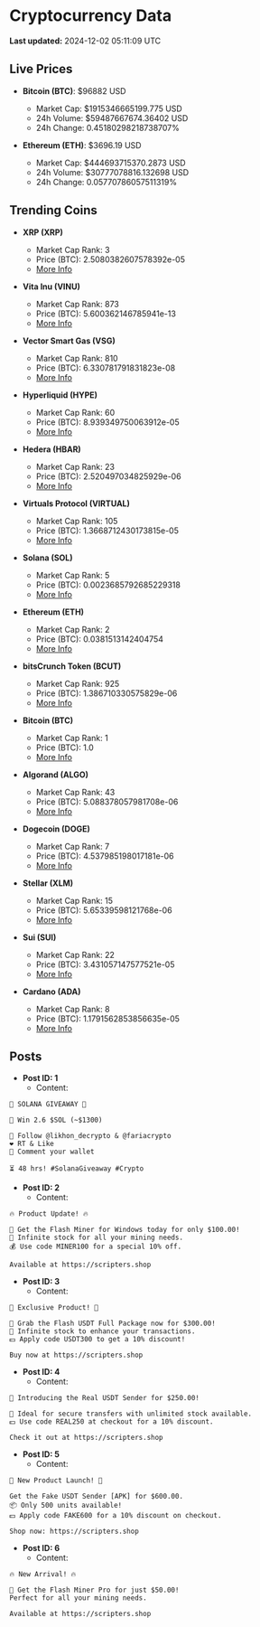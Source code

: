 # Cryptocurrency Data

**Last updated:** 2024-12-02 05:11:09 UTC

## Live Prices
- **Bitcoin (BTC)**: $96882 USD
  - Market Cap: $1915346665199.775 USD
  - 24h Volume: $59487667674.36402 USD
  - 24h Change: 0.45180298218738707%

- **Ethereum (ETH)**: $3696.19 USD
  - Market Cap: $444693715370.2873 USD
  - 24h Volume: $30777078816.132698 USD
  - 24h Change: 0.05770786057511319%

## Trending Coins
- **XRP (XRP)**
  - Market Cap Rank: 3
  - Price (BTC): 2.5080382607578392e-05
  - [More Info](https://www.coingecko.com/en/coins/xrp)

- **Vita Inu (VINU)**
  - Market Cap Rank: 873
  - Price (BTC): 5.600362146785941e-13
  - [More Info](https://www.coingecko.com/en/coins/vita-inu)

- **Vector Smart Gas (VSG)**
  - Market Cap Rank: 810
  - Price (BTC): 6.330781791831823e-08
  - [More Info](https://www.coingecko.com/en/coins/vector-smart-gas)

- **Hyperliquid (HYPE)**
  - Market Cap Rank: 60
  - Price (BTC): 8.939349750063912e-05
  - [More Info](https://www.coingecko.com/en/coins/hyperliquid)

- **Hedera (HBAR)**
  - Market Cap Rank: 23
  - Price (BTC): 2.520497034825929e-06
  - [More Info](https://www.coingecko.com/en/coins/hedera)

- **Virtuals Protocol (VIRTUAL)**
  - Market Cap Rank: 105
  - Price (BTC): 1.3668712430173815e-05
  - [More Info](https://www.coingecko.com/en/coins/virtual-protocol)

- **Solana (SOL)**
  - Market Cap Rank: 5
  - Price (BTC): 0.0023685792685229318
  - [More Info](https://www.coingecko.com/en/coins/solana)

- **Ethereum (ETH)**
  - Market Cap Rank: 2
  - Price (BTC): 0.0381513142404754
  - [More Info](https://www.coingecko.com/en/coins/ethereum)

- **bitsCrunch Token (BCUT)**
  - Market Cap Rank: 925
  - Price (BTC): 1.386710330575829e-06
  - [More Info](https://www.coingecko.com/en/coins/bitscrunch-token)

- **Bitcoin (BTC)**
  - Market Cap Rank: 1
  - Price (BTC): 1.0
  - [More Info](https://www.coingecko.com/en/coins/bitcoin)

- **Algorand (ALGO)**
  - Market Cap Rank: 43
  - Price (BTC): 5.088378057981708e-06
  - [More Info](https://www.coingecko.com/en/coins/algorand)

- **Dogecoin (DOGE)**
  - Market Cap Rank: 7
  - Price (BTC): 4.537985198017181e-06
  - [More Info](https://www.coingecko.com/en/coins/dogecoin)

- **Stellar (XLM)**
  - Market Cap Rank: 15
  - Price (BTC): 5.65339598121768e-06
  - [More Info](https://www.coingecko.com/en/coins/stellar)

- **Sui (SUI)**
  - Market Cap Rank: 22
  - Price (BTC): 3.431057147577521e-05
  - [More Info](https://www.coingecko.com/en/coins/sui)

- **Cardano (ADA)**
  - Market Cap Rank: 8
  - Price (BTC): 1.1791562853856635e-05
  - [More Info](https://www.coingecko.com/en/coins/cardano)

## Posts
- **Post ID: 1**
  - Content:
```
🚀 SOLANA GIVEAWAY 🚀

🎁 Win 2.6 $SOL (~$1300)

🤝 Follow @likhon_decrypto & @fariacrypto
❤️ RT & Like
💬 Comment your wallet

⏳ 48 hrs! #SolanaGiveaway #Crypto
```

- **Post ID: 2**
  - Content:
```
🔥 Product Update! 🔥

🚀 Get the Flash Miner for Windows today for only $100.00!
🔋 Infinite stock for all your mining needs.
💰 Use code MINER100 for a special 10% off.

Available at https://scripters.shop
```

- **Post ID: 3**
  - Content:
```
🎁 Exclusive Product! 🎁

💸 Grab the Flash USDT Full Package now for $300.00!
🎉 Infinite stock to enhance your transactions.
💵 Apply code USDT300 to get a 10% discount!

Buy now at https://scripters.shop
```

- **Post ID: 4**
  - Content:
```
💎 Introducing the Real USDT Sender for $250.00!

💼 Ideal for secure transfers with unlimited stock available.
💵 Use code REAL250 at checkout for a 10% discount.

Check it out at https://scripters.shop
```

- **Post ID: 5**
  - Content:
```
🚀 New Product Launch! 🚀

Get the Fake USDT Sender [APK] for $600.00.
📦 Only 500 units available!
💵 Apply code FAKE600 for a 10% discount on checkout.

Shop now: https://scripters.shop
```

- **Post ID: 6**
  - Content:
```
🔥 New Arrival! 🔥

💸 Get the Flash Miner Pro for just $50.00!
Perfect for all your mining needs.

Available at https://scripters.shop
```

